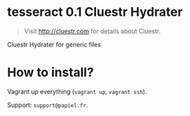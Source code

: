 # tesseract 0.1 Cluestr Hydrater
> Visit http://cluestr.com for details about Cluestr.

Cluestr Hydrater for generic files

# How to install?
Vagrant up everything (`vagrant up`, `vagrant ssh`).


Support: `support@papiel.fr`.
